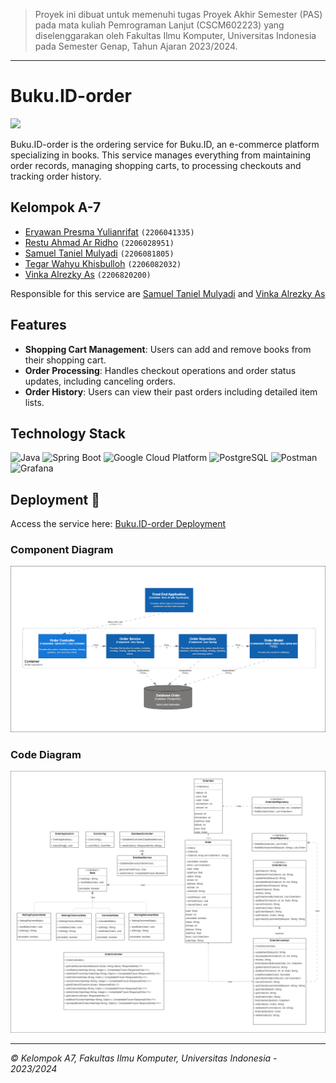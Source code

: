 > Proyek ini dibuat untuk memenuhi tugas Proyek Akhir Semester (PAS)
> pada mata kuliah Pemrograman Lanjut (CSCM602223) yang
> diselenggarakan oleh Fakultas Ilmu Komputer, Universitas Indonesia
> pada Semester Genap, Tahun Ajaran 2023/2024.

--------------------------------------------------------------------------------------------
# Buku.ID-order

[![](https://github.com/TK-Advance-Programming-A7/Buku.ID-order/actions/workflows/ci-cd.yml/badge.svg)](https://github.com/TK-Advance-Programming-A7/Buku.ID-order/actions/workflows/ci-cd.yml)

Buku.ID-order is the ordering service for Buku.ID, an e-commerce platform specializing in books. This service manages everything from maintaining order records, managing shopping carts, to processing checkouts and tracking order history.

## Kelompok A-7

-  [Eryawan Presma Yulianrifat](https://github.com/eryawww) `(2206041335)`<br>
-  [Restu Ahmad Ar Ridho](https://github.com/restuaar) `(2206028951)`<br>
-  [Samuel Taniel Mulyadi](https://github.com/SamuelTanielM) `(2206081805)`<br>
-  [Tegar Wahyu Khisbulloh](https://github.com/tegar-wahyu) `(2206082032)`<br>
-  [Vinka Alrezky As](https://github.com/vinkakniv) `(2206820200)`<br>

Responsible for this service are [Samuel Taniel Mulyadi](https://github.com/SamuelTanielM) and [Vinka Alrezky As](https://github.com/vinkakniv)

## Features

- **Shopping Cart Management**: Users can add and remove books from their shopping cart.
- **Order Processing**: Handles checkout operations and order status updates, including canceling orders.
- **Order History**: Users can view their past orders including detailed item lists.

## Technology Stack

![Java](https://img.shields.io/badge/Java-F89820?style=for-the-badge&logo=java&logoColor=white)
![Spring Boot](https://img.shields.io/badge/Spring_Boot-6DB33F?style=for-the-badge&logo=spring-boot&logoColor=white)
![Google Cloud Platform](https://img.shields.io/badge/Google_Cloud_Platform-4285F4?style=for-the-badge&logo=google-cloud&logoColor=white)
![PostgreSQL](https://img.shields.io/badge/PostgreSQL-336791?style=for-the-badge&logo=postgresql&logoColor=white)
![Postman](https://img.shields.io/badge/Postman-FF6C37?style=for-the-badge&logo=Postman&logoColor=white)
![Grafana](https://img.shields.io/badge/Grafana-F46800?style=for-the-badge&logo=grafana&logoColor=white)

## Deployment 🚀

Access the service here: [Buku.ID-order Deployment](http://35.247.111.123)


### Component Diagram
<div style="text-align: center;">

![Class Diagram Adpro a7.drawio (9).png](Img%2FClass%20Diagram%20Adpro%20a7.drawio%20%289%29.png)

</div>

### Code Diagram

<div style="text-align: center;">

![Class Diagram Adpro a7.drawio (10).png](Img%2FClass%20Diagram%20Adpro%20a7.drawio%20%2810%29.png)

</div>

--------------------------------------------------------------------------------------------
*© Kelompok A7, Fakultas Ilmu Komputer, Universitas Indonesia - 2023/2024*
